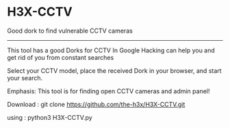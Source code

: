 # H3X-CCTV
Good dork to find vulnerable CCTV cameras

-----------------------------------------------------------------------
This tool has a good Dorks for CCTV 
In Google Hacking can help you and get rid of you from constant searches

Select your CCTV model, place the received Dork in your browser, and start your search.

Emphasis: This tool is for finding open CCTV cameras and admin panel!


Download : git clone https://github.com/the-h3x/H3X-CCTV.git

using : python3 H3X-CCTV.py
